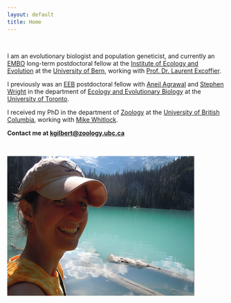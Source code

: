 ```yaml
---
layout: default
title: Home
---
```



&nbsp;


I am an evolutionary biologist and population geneticist, and currently an [EMBO](http://www.embo.org/) long-term postdoctoral fellow at the [Institute of Ecology and Evolution](http://www.iee.unibe.ch/index_eng.html) at the [University of Bern](http://www.unibe.ch/index_eng.html), working with [Prof. Dr. Laurent Excoffier](http://www.cmpg.iee.unibe.ch/about_us/team/researchers/prof_dr_excoffier_laurent/index_eng.html).

I previously was an [EEB](http://www.eeb.utoronto.ca/about-us/employment/postdocs.htm) postdoctoral fellow with [Aneil Agrawal](http://agrawal.eeb.utoronto.ca/) and [Stephen Wright](http://wright.eeb.utoronto.ca/) in the department of [Ecology and Evolutionary Biology](http://www.eeb.utoronto.ca/) at the [University of Toronto](https://www.utoronto.ca/).

I received my PhD in the department of [Zoology](http://www.zoology.ubc.ca/) at the [University of British Columbia](http://www.ubc.ca/), working with [Mike Whitlock](http://www.zoology.ubc.ca/person/whitlock).

**Contact me at kgilbert@zoology.ubc.ca**


&nbsp;





![photo](https://github.com/kjgilbert/kjgilbert.github.io/raw/master/extras/Photo.png)
